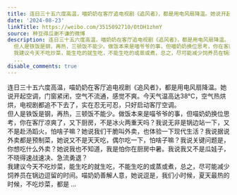 ```yaml
---
title: 连日三十五六度高温，喵奶奶在客厅追电视剧《追风者》，都是用电风扇降温。她说开起空调，门窗紧闭，空气不流通，感觉不爽。今天气温高达38°C，空气热烘烘，电视...
date: '2024-08-23'
linkTitle: https://weibo.com/3515092710/OtDH1zhmY
source: 种豆得瓜谢不谦的微博
description: 连日三十五六度高温，喵奶奶在客厅追电视剧《追风者》，都是用电风扇降温。她说开起空调，门窗紧闭，空气不流通，感觉不爽。今天气温高达38°C，空气热烘烘，电视剧都追不下去了，实在忍无可忍，只好启动客厅空调。<br>
  但人是铁饭是钢，再热，三顿饭不能少。做饭本来是喵爷爷的事，但喵奶奶换位思考，你在客厅凉爽了，又下厨房，不是冰火两重天吗？我说无非是锅边站一下，又不是赴汤蹈火，怕啥子嘛？她说我们干脆叫外卖，也体验一下现代生活？我说据说外卖都是预制菜，她说又不是天天吃，偶尔吃一下，怕啥子嘛？我说关键问题是，你想吃什么外卖？她说我也不知道，我是怕你在厨房中暑。我说我又不是瓜娃子，不晓得速战速决、急流勇退？<br>
  我建议今天不吃炒菜，能生吃的就生吃，不能生吃的或蒸或煮，总之，尽可能减少饲养员在锅边逗留的时间。喵奶奶善解人意，她说逗是，我们小时候，夏天最热的时候，不吃炒菜，都是
  ...
disable_comments: true
---
```

连日三十五六度高温，喵奶奶在客厅追电视剧《追风者》，都是用电风扇降温。她说开起空调，门窗紧闭，空气不流通，感觉不爽。今天气温高达38°C，空气热烘烘，电视剧都追不下去了，实在忍无可忍，只好启动客厅空调。<br> 但人是铁饭是钢，再热，三顿饭不能少。做饭本来是喵爷爷的事，但喵奶奶换位思考，你在客厅凉爽了，又下厨房，不是冰火两重天吗？我说无非是锅边站一下，又不是赴汤蹈火，怕啥子嘛？她说我们干脆叫外卖，也体验一下现代生活？我说据说外卖都是预制菜，她说又不是天天吃，偶尔吃一下，怕啥子嘛？我说关键问题是，你想吃什么外卖？她说我也不知道，我是怕你在厨房中暑。我说我又不是瓜娃子，不晓得速战速决、急流勇退？<br> 我建议今天不吃炒菜，能生吃的就生吃，不能生吃的或蒸或煮，总之，尽可能减少饲养员在锅边逗留的时间。喵奶奶善解人意，她说逗是，我们小时候，夏天最热的时候，不吃炒菜，都是 ...